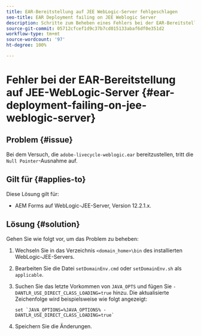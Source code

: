 ```yaml
---
title: EAR-Bereitstellung auf JEE WebLogic-Server fehlgeschlagen
seo-title: EAR Deployment failing on JEE Weblogic Server
description: Schritte zum Beheben eines Fehlers bei der EAR-Bereitstellung auf JEE-WebLogic-Server
source-git-commit: 05712cfcef1d9c37b7cd015133abaf6df0e351d2
workflow-type: tm+mt
source-wordcount: '97'
ht-degree: 100%

---
```



# Fehler bei der EAR-Bereitstellung auf JEE-WebLogic-Server {#ear-deployment-failing-on-jee-weblogic-server}

## Problem {#issue}

Bei dem Versuch, die `adobe-livecycle-weblogic.ear` bereitzustellen, tritt die `Null Pointer`-Ausnahme auf.

## Gilt für {#applies-to}

Diese Lösung gilt für:

* AEM Forms auf WebLogic-JEE-Server, Version 12.2.1.x.

## Lösung {#solution}

Gehen Sie wie folgt vor, um das Problem zu beheben:

1. Wechseln Sie in das Verzeichnis `<domain_home>\bin` des installierten WebLogic-JEE-Servers.

1. Bearbeiten Sie die Datei `setDomainEnv.cmd` oder `setDomainEnv.sh` als `applicable`.

1. Suchen Sie das letzte Vorkommen von `JAVA_OPTS` und fügen Sie `-DANTLR_USE_DIRECT_CLASS_LOADING=true` hinzu. Die aktualisierte Zeichenfolge wird beispielsweise wie folgt angezeigt:

       set `JAVA_OPTIONS=%JAVA_OPTIONS% -DANTLR_USE_DIRECT_CLASS_LOADING=true`
   
1. Speichern Sie die Änderungen.
